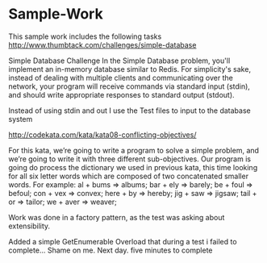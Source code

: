 # Sample-Work
This sample work includes the following tasks
http://www.thumbtack.com/challenges/simple-database

 Simple Database Challenge
In the Simple Database problem, you'll implement an in-memory database similar to Redis. For simplicity's sake, instead of dealing with multiple clients and communicating over the network, your program will receive commands via standard input (stdin), and should write appropriate responses to standard output (stdout).

Instead of using stdin and out I use the Test files to input to the database system

http://codekata.com/kata/kata08-conflicting-objectives/

For this kata, we’re going to write a program to solve a simple problem, and we’re going to write it with three different sub-objectives. Our program is going do process the dictionary we used in previous kata, this time looking for all six letter words which are composed of two concatenated smaller words. For example:
  al + bums => albums;
  bar + ely => barely;
  be + foul => befoul;
  con + vex => convex;
  here + by => hereby;
  jig + saw => jigsaw;
  tail + or => tailor;
  we + aver => weaver;
  
  Work was done in a factory pattern, as the test was asking about extensibility.
  
  Added a simple GetEnumerable Overload that during a test i failed to complete... Shame on me. Next day. five minutes to complete
